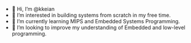 - 👋 Hi, I’m @kkeian
- 👀 I’m interested in building systems from scratch in my free time.
- 🌱 I’m currently learning MIPS and Embedded Systems Programming.
- 💞️ I’m looking to improve my understanding of Embedded and low-level programming.

<!---
kkeian/kkeian is a ✨ special ✨ repository because its `README.md` (this file) appears on your GitHub profile.
You can click the Preview link to take a look at your changes.
--->

